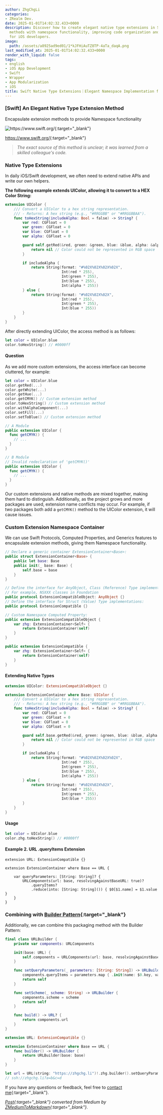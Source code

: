 ```yaml
---
author: ZhgChgLi
categories:
- ZRealm Dev.
date: 2025-01-01T14:02:32.433+0000
description: Discover how to create elegant native type extensions in Swift by encapsulating
  methods with namespace functionality, improving code organization and maintainability
  for iOS developers.
image:
  path: /assets/a8925ad9ed01/1*kJFHiAuTZ8TP-4aTa_daqA.png
last_modified_at: 2025-01-01T14:02:32.433+0000
render_with_liquid: false
tags:
- english
- iOS App Development
- Swift
- Wrapper
- App Modularization
- iOS
title: Swift Native Type Extensions｜Elegant Namespace Implementation for Cleaner Code
---
```


### [Swift] An Elegant **Native Type Extension Method**

Encapsulate extension methods to provide Namespace functionality

![<https://www.swift.org/>{:target="_blank"}](/assets/a8925ad9ed01/1*kJFHiAuTZ8TP-4aTa_daqA.png)

<https://www.swift.org/>{:target="_blank"}

> *The exact source of this method is unclear; it was learned from a skilled colleague's code.*

### Native Type Extensions

In daily iOS/Swift development, we often need to extend native APIs and write our own helpers.

**The following example extends UIColor, allowing it to convert to a HEX Color String:**

```swift
extension UIColor {
    /// Convert a UIColor to a hex string representation.
    /// - Returns: A hex string (e.g., "#RRGGBB" or "#RRGGBBAA").
    func toHexString(includeAlpha: Bool = false) -> String? {
        var red: CGFloat = 0
        var green: CGFloat = 0
        var blue: CGFloat = 0
        var alpha: CGFloat = 0

        guard self.getRed(&red, green: &green, blue: &blue, alpha: &alpha) else {
            return nil // Color could not be represented in RGB space
        }

        if includeAlpha {
            return String(format: "#%02X%02X%02X%02X",
                          Int(red * 255),
                          Int(green * 255),
                          Int(blue * 255),
                          Int(alpha * 255))
        } else {
            return String(format: "#%02X%02X%02X",
                          Int(red * 255),
                          Int(green * 255),
                          Int(blue * 255))
        }
    }
}
```

After directly extending UIColor, the access method is as follows:

```swift
let color = UIColor.blue
color.toHexString() // #0000ff
```

#### Question

As we add more custom extensions, the access interface can become cluttered, for example:

```swift
let color = UIColor.blue
color.getRed(...)
color.getWhite(...)
color.getHue(...)
color.getCMYK() // Custom extension method
color.toHexString() // Custom extension method
color.withAlphaComponent(...)
color.setFill(...)
color.setToBlue() // Custom extension method

// A Module
public extension UIColor {
  func getCMYK() {
    // ...
  }
}

// B Module
// Invalid redeclaration of 'getCMYK()'
public extension UIColor {
  func getCMYK() {
    // ...
  }
}
```

Our custom extensions and native methods are mixed together, making them hard to distinguish. Additionally, as the project grows and more packages are used, extension name conflicts may occur. For example, if two packages both add a `getCMYK()` method to the UIColor extension, it will cause issues.

### Custom Extension Namespace Container

We can use Swift Protocols, Computed Properties, and Generics features to encapsulate extension methods, giving them Namespace functionality.

```swift
// Declare a generic container ExtensionContainer<Base>:
public struct ExtensionContainer<Base> {
    public let base: Base
    public init(_ base: Base) {
        self.base = base
    }
}

// Define the interface for AnyObject, Class (Reference) Type implementations:
// For example, NSXXX classes in Foundation
public protocol ExtensionCompatibleObject: AnyObject {}
// Define the interface for Struct (Value) Type implementations:
public protocol ExtensionCompatible {}

// Custom Namespace Computed Property:
public extension ExtensionCompatibleObject {
    var zhg: ExtensionContainer<Self> {
        return ExtensionContainer(self)
    }
}

public extension ExtensionCompatible {
    var zhg: ExtensionContainer<Self> {
        return ExtensionContainer(self)
    }
}
```

#### Extending Native Types

```swift
extension UIColor: ExtensionCompatibleObject {}

extension ExtensionContainer where Base: UIColor {
    /// Convert a UIColor to a hex string representation.
    /// - Returns: A hex string (e.g., "#RRGGBB" or "#RRGGBBAA").
    func toHexString(includeAlpha: Bool = false) -> String? {
        var red: CGFloat = 0
        var green: CGFloat = 0
        var blue: CGFloat = 0
        var alpha: CGFloat = 0

        guard self.base.getRed(&red, green: &green, blue: &blue, alpha: &alpha) else {
            return nil // Color could not be represented in RGB space
        }

        if includeAlpha {
            return String(format: "#%02X%02X%02X%02X",
                          Int(red * 255),
                          Int(green * 255),
                          Int(blue * 255),
                          Int(alpha * 255))
        } else {
            return String(format: "#%02X%02X%02X",
                          Int(red * 255),
                          Int(green * 255),
                          Int(blue * 255))
        }
    }
}
```

#### Usage

```swift
let color = UIColor.blue
color.zhg.toHexString() // #0000ff
```

#### Example 2. URL .queryItems Extension

```
extension URL: ExtensionCompatible {}

extension ExtensionContainer where Base == URL {
    
    var queryParameters: [String: String]? {
        URLComponents(url: base, resolvingAgainstBaseURL: true)?
            .queryItems?
            .reduce(into: [String: String]()) { $0[$1.name] = $1.value }
    }
}
```

### Combining with [Builder Pattern](https://refactoring.guru/design-patterns/builder){:target="_blank"}

Additionally, we can combine this packaging method with the Builder Pattern:

```swift
final class URLBuilder {
    private var components: URLComponents

    init(base: URL) {
        self.components = URLComponents(url: base, resolvingAgainstBaseURL: true)!
    }

    func setQueryParameters(_ parameters: [String: String]) -> URLBuilder {
        components.queryItems = parameters.map { .init(name: $0.key, value: $0.value) }
        return self
    }

    func setScheme(_ scheme: String) -> URLBuilder {
        components.scheme = scheme
        return self
    }

    func build() -> URL? {
        return components.url
    }
}

extension URL: ExtensionCompatible {}

extension ExtensionContainer where Base == URL {
    func builder() -> URLBuilder {
        return URLBuilder(base: base)
    }
}

let url = URL(string: "https://zhgchg.li")!.zhg.builder().setQueryParameters(["a": "b", "c": "d"]).setScheme("ssh").build()
// ssh://zhgchg.li?a=b&c=d
```

If you have any questions or feedback, feel free to [contact me](https://www.zhgchg.li/contact){:target="_blank"}.

*[Post](https://medium.com/zrealm-ios-dev/swift-%E4%B8%80%E5%80%8B%E5%84%AA%E9%9B%85%E7%9A%84%E5%8E%9F%E7%94%9F%E9%A1%9E%E5%9E%8B%E6%93%B4%E5%B1%95%E6%96%B9%E5%BC%8F-a8925ad9ed01){:target="_blank"} converted from Medium by [ZMediumToMarkdown](https://github.com/ZhgChgLi/ZMediumToMarkdown){:target="_blank"}.*